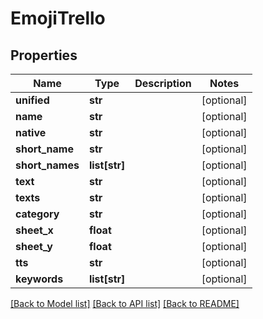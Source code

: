 # EmojiTrello

## Properties
Name | Type | Description | Notes
------------ | ------------- | ------------- | -------------
**unified** | **str** |  | [optional] 
**name** | **str** |  | [optional] 
**native** | **str** |  | [optional] 
**short_name** | **str** |  | [optional] 
**short_names** | **list[str]** |  | [optional] 
**text** | **str** |  | [optional] 
**texts** | **str** |  | [optional] 
**category** | **str** |  | [optional] 
**sheet_x** | **float** |  | [optional] 
**sheet_y** | **float** |  | [optional] 
**tts** | **str** |  | [optional] 
**keywords** | **list[str]** |  | [optional] 

[[Back to Model list]](../README.md#documentation-for-models) [[Back to API list]](../README.md#documentation-for-api-endpoints) [[Back to README]](../README.md)

